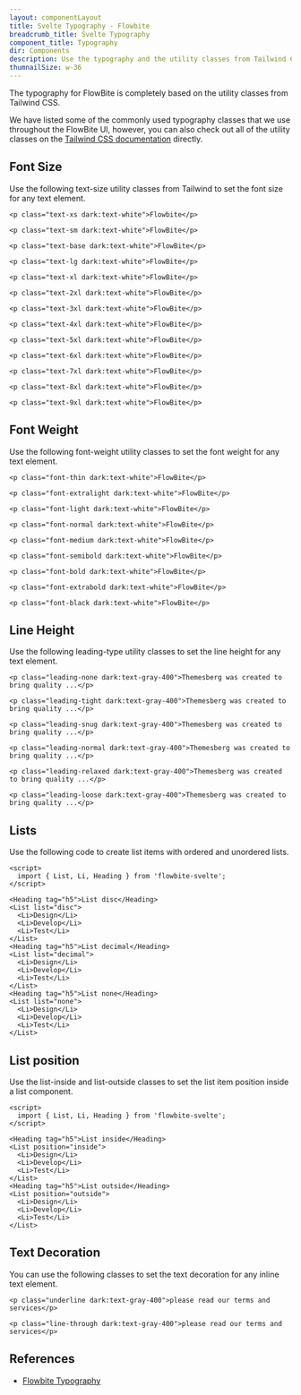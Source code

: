 ```yaml
---
layout: componentLayout
title: Svelte Typography - Flowbite
breadcrumb_title: Svelte Typography
component_title: Typography
dir: Components
description: Use the typography and the utility classes from Tailwind CSS to style text with Flowbite
thumnailSize: w-36
---
```


<script>
  import { TableProp, TableDefaultRow, CompoAttributesViewer , Ads } from '../../utils'
  import { A } from '$lib';
</script>

The typography for FlowBite is completely based on the utility classes from Tailwind CSS.

We have listed some of the commonly used typography classes that we use throughout the FlowBite UI, however, you can also check out all of the utility classes on the <a class="link" href="https://tailwindcss.com/docs/font-family">Tailwind CSS documentation</a> directly.

## Font Size

Use the following text-size utility classes from Tailwind to set the font size for any text element.

```svelte example
<p class="text-xs dark:text-white">Flowbite</p>

<p class="text-sm dark:text-white">FlowBite</p>

<p class="text-base dark:text-white">FlowBite</p>

<p class="text-lg dark:text-white">FlowBite</p>

<p class="text-xl dark:text-white">FlowBite</p>

<p class="text-2xl dark:text-white">FlowBite</p>

<p class="text-3xl dark:text-white">FlowBite</p>

<p class="text-4xl dark:text-white">FlowBite</p>

<p class="text-5xl dark:text-white">FlowBite</p>

<p class="text-6xl dark:text-white">FlowBite</p>

<p class="text-7xl dark:text-white">FlowBite</p>

<p class="text-8xl dark:text-white">FlowBite</p>

<p class="text-9xl dark:text-white">FlowBite</p>
```

## Font Weight

Use the following font-weight utility classes to set the font weight for any text element.

```svelte example
<p class="font-thin dark:text-white">FlowBite</p>

<p class="font-extralight dark:text-white">FlowBite</p>

<p class="font-light dark:text-white">FlowBite</p>

<p class="font-normal dark:text-white">FlowBite</p>

<p class="font-medium dark:text-white">FlowBite</p>

<p class="font-semibold dark:text-white">FlowBite</p>

<p class="font-bold dark:text-white">FlowBite</p>

<p class="font-extrabold dark:text-white">FlowBite</p>

<p class="font-black dark:text-white">FlowBite</p>
```

## Line Height

Use the following leading-type utility classes to set the line height for any text element.

```svelte example
<p class="leading-none dark:text-gray-400">Themesberg was created to bring quality ...</p>

<p class="leading-tight dark:text-gray-400">Themesberg was created to bring quality ...</p>

<p class="leading-snug dark:text-gray-400">Themesberg was created to bring quality ...</p>

<p class="leading-normal dark:text-gray-400">Themesberg was created to bring quality ...</p>

<p class="leading-relaxed dark:text-gray-400">Themesberg was created to bring quality ...</p>

<p class="leading-loose dark:text-gray-400">Themesberg was created to bring quality ...</p>
```

## Lists

Use the following code to create list items with ordered and unordered lists.

```svelte example
<script>
  import { List, Li, Heading } from 'flowbite-svelte';
</script>

<Heading tag="h5">List disc</Heading>
<List list="disc">
  <Li>Design</Li>
  <Li>Develop</Li>
  <Li>Test</Li>
</List>
<Heading tag="h5">List decimal</Heading>
<List list="decimal">
  <Li>Design</Li>
  <Li>Develop</Li>
  <Li>Test</Li>
</List>
<Heading tag="h5">List none</Heading>
<List list="none">
  <Li>Design</Li>
  <Li>Develop</Li>
  <Li>Test</Li>
</List>
```

## List position

Use the list-inside and list-outside classes to set the list item position inside a list component.

```svelte example
<script>
  import { List, Li, Heading } from 'flowbite-svelte';
</script>

<Heading tag="h5">List inside</Heading>
<List position="inside">
  <Li>Design</Li>
  <Li>Develop</Li>
  <Li>Test</Li>
</List>
<Heading tag="h5">List outside</Heading>
<List position="outside">
  <Li>Design</Li>
  <Li>Develop</Li>
  <Li>Test</Li>
</List>
```

## Text Decoration

You can use the following classes to set the text decoration for any inline text element.

```svelte example
<p class="underline dark:text-gray-400">please read our terms and services</p>

<p class="line-through dark:text-gray-400">please read our terms and services</p>
```

<Ads />

## References

- [Flowbite Typography](https://flowbite.com/docs/components/typography/)
